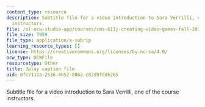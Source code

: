 ```yaml
---
content_type: resource
description: Subtitle file for a video introduction to Sara Verrilli, one of the course
  instructors.
file: /ol-ocw-studio-app/courses/cms-611j-creating-video-games-fall-2014/0fc7112a253646520062c82d9fdd6265_bhk8Wtgpb1w.srt
file_size: 7959
file_type: application/x-subrip
learning_resource_types: []
license: https://creativecommons.org/licenses/by-nc-sa/4.0/
ocw_type: OCWFile
resourcetype: Other
title: 3play caption file
uid: 0fc7112a-2536-4652-0062-c82d9fdd6265
---
```

Subtitle file for a video introduction to Sara Verrilli, one of the course instructors.